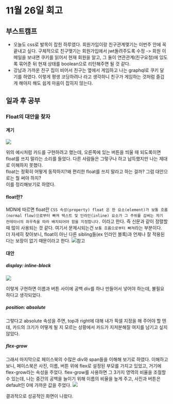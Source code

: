 # 11월 26일 회고
## 부스트캠프
- 오늘도 css로 발목이 잡힌 하루였다. 회원가입이랑 친구관계맺기는 이번주 안에 꼭 끝내고 싶다. 구체적으로 친구맺기는 회원가입에서 jwt돌려주도록 수정 -> 회원 이메일을 보내면 쿠키를 읽어서 현재 회원을 알고, 그 둘이 연관관계(친구요청)에 있도록 묶어준 뒤 현재 상태를 boolean으로 리턴해주면 될 것 같다.
- 강남과 가까운 친구 집이 비어서 친구는 옆에서 게임하고 나는 graphql로 쿠키 달기를 하였다. 이렇게 평생 코딩하려나 라고 생각하니 친구가 게임하는 것처럼 즐겁게 해야지 해도 쉽게 마음이 잡히지 않는다.

## 일과 후 공부
### Float의 대안을 찾자
#### 계기
![](https://i.imgur.com/Gwu4ckY.png)

위의 예시처럼 카드를 구현하려고 했는데, 오른쪽에 있는 버튼을 띄울 때 되도록이면 float를 쓰지 말라는 소리를 들었다. 다른 사람들은 그렇구나 하고 납득했지만 나는 제대로 이해하지 못했다.  
float는 정확히 어떻게 동작하지?왜 편리한 float를 쓰지 말라고 하는 걸까? 그럼 대안으로는 뭘 써야 하지?  
이를 정리해보기로 하였다.

#### float란?
MDN에 따르면 float란
`CSS 속성(property) float 은 한 요소(element)가 보통 흐름(normal flow)으로부터 빠져 텍스트 및 인라인(inline) 요소가 그 주위를 감싸는 자기 컨테이너의 좌우측을 따라 배치되어야 함을 지정합니다.`
이라고 한다.
즉 신문과 같이 정렬할 때 많이 사용되는 것 같다. 여기서 문제시되는건 `보통 흐름으로부터 빠져`라는 부분이다.  
더 자세히 찾아보니, float이 아닌 다른 sibling들(ex 인라인 블록)과 언제나 잘 적용된다는 보장이 없기 때문이라고 한다. ![참고](https://bitsofco.de/alternatives-to-floating/)

#### 대안

##### display: inline-block
![](https://i.imgur.com/ApGtHct.png)

이렇게 구현하면 이름과 버튼 사이에 공백 div를 하나 만들어서 넣어야 하는데, 불필요하다고 생각되었다.

##### position: absolute
그렇다고 absolute 속성을 주면, top과 right에 대해 내가 픽셀 지정을 해 주어야 할 텐데, 카드의 크기가 어떻게 될 지 모르는 상황에서 카드가 지저분해질 여지를 남기고 싶지 않았다.

##### flex-grow
그래서 마지막으로 페이스북의 수많은 div와 span들을 이해해 보기로 하였다. 이해하고 보니, 페이스북은 사진, 이름, 버튼 위에 flex로 설정된 부모를 가지고 있었고, 거기에 flex-grow라는 속성을 주었다.
flex-grow를 사용하면 그 3가지 영역의 비율을 조절할 수 있는데, 나는 중간의 공백을 늘이기 위해 이름의 비율을 높게 주고, 사진과 버튼은 default인 0에 가까운 값을 주었다.
![](https://i.imgur.com/2ndfqq7.png)

결과적으로 성공적인 화면이 나왔다.
